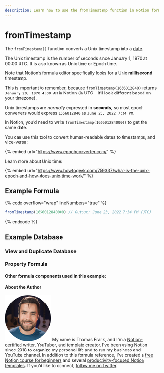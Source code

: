 ```yaml
---
description: Learn how to use the fromTimestamp function in Notion formulas.
---
```


# fromTimestamp

The `fromTimestamp()` function converts a Unix timestamp into a [date](../../formula-basics/data-types/date-data-type.md).

The Unix timestamp is the number of seconds since January 1, 1970 at 00:00 UTC. It is also known as Unix time or Epoch time.

Note that Notion’s formula editor specifically looks for a Unix **millisecond** timestamp.

This is important to remember, because `fromTimestamp(1656012840)` returns `January 20, 1970 4:00 AM` in Notion (in UTC - it’ll look different based on your timezone).

Unix timestamps are _normally_ expressed in **seconds,** so most epoch converters would express `1656012840` as `June 23, 2022 7:34 PM`.

In Notion, you’d need to write `fromTimestamp(1656012840000)` to get the same date.

You can use this tool to convert human-readable dates to timestamps, and vice-versa:

{% embed url="https://www.epochconverter.com/" %}

Learn more about Unix time:

{% embed url="https://www.howtogeek.com/759337/what-is-the-unix-epoch-and-how-does-unix-time-work/" %}

## Example Formula

{% code overflow="wrap" lineNumbers="true" %}
```jsx
fromTimestamp(1656012840000) // Output: June 23, 2022 7:34 PM (UTC)
```
{% endcode %}

## Example Database



### View and Duplicate Database



### Property Formula



#### Other formula components used in this example:



#### About the Author

<img src="../../.gitbook/assets/Notion Fundamentals with Thomas Frank - Avatar 2021 compressed (1).png" alt="" data-size="line"> My name is Thomas Frank, and I'm a [Notion-certified](https://www.credly.com/badges/95fae13a-17bf-4b4a-a3d2-d58c8a3e6a2a/public\_url) writer, YouTuber, and template creator. I've been using Notion since 2018 to organize my personal life and to run my business and YouTube channel. In addition to this formula reference, I've created a [free Notion course for beginners](https://thomasjfrank.com/fundamentals/) and several [productivity-focused Notion templates](https://thomasjfrank.com/templates/). If you'd like to connect, [follow me on Twitter](https://twitter.com/TomFrankly).
